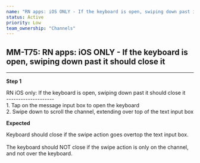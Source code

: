 ```yaml
---
name: "RN apps: iOS ONLY - If the keyboard is open, swiping down past it should close it"
status: Active
priority: Low
team_ownership: "Channels"
---
```


## MM-T75: RN apps: iOS ONLY - If the keyboard is open, swiping down past it should close it

---

**Step 1**

RN iOS only: If the keyboard is open, swiping down past it should close it\
\--------------------\
1\. Tap on the message input box to open the keyboard\
2\. Swipe down to scroll the channel, extending over top of the text input box

**Expected**

Keyboard should close if the swipe action goes overtop the text input box.\
\
The keyboard should NOT close if the swipe action is only on the channel, and not over the keyboard.
